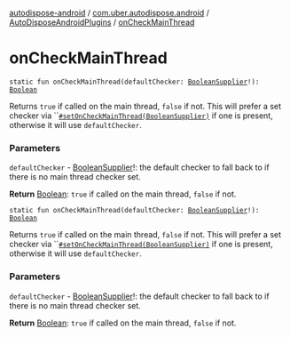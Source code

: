 [autodispose-android](../../index.md) / [com.uber.autodispose.android](../index.md) / [AutoDisposeAndroidPlugins](index.md) / [onCheckMainThread](./on-check-main-thread.md)

# onCheckMainThread

`static fun onCheckMainThread(defaultChecker: `[`BooleanSupplier`](http://reactivex.io/RxJava/2.x/javadoc/io/reactivex/functions/BooleanSupplier.html)`!): `[`Boolean`](https://kotlinlang.org/api/latest/jvm/stdlib/kotlin/-boolean/index.html)

Returns `true` if called on the main thread, `false` if not. This will prefer a set checker via ``[`#setOnCheckMainThread(BooleanSupplier)`](set-on-check-main-thread.md) if one is present, otherwise it will use `defaultChecker`.

### Parameters

`defaultChecker` - [BooleanSupplier](http://reactivex.io/RxJava/2.x/javadoc/io/reactivex/functions/BooleanSupplier.html)!: the default checker to fall back to if there is no main thread checker set.

**Return**
[Boolean](https://kotlinlang.org/api/latest/jvm/stdlib/kotlin/-boolean/index.html): `true` if called on the main thread, `false` if not.

`static fun onCheckMainThread(defaultChecker: `[`BooleanSupplier`](http://reactivex.io/RxJava/2.x/javadoc/io/reactivex/functions/BooleanSupplier.html)`!): `[`Boolean`](https://kotlinlang.org/api/latest/jvm/stdlib/kotlin/-boolean/index.html)

Returns `true` if called on the main thread, `false` if not. This will prefer a set checker via ``[`#setOnCheckMainThread(BooleanSupplier)`](set-on-check-main-thread.md) if one is present, otherwise it will use `defaultChecker`.

### Parameters

`defaultChecker` - [BooleanSupplier](http://reactivex.io/RxJava/2.x/javadoc/io/reactivex/functions/BooleanSupplier.html)!: the default checker to fall back to if there is no main thread checker set.

**Return**
[Boolean](https://kotlinlang.org/api/latest/jvm/stdlib/kotlin/-boolean/index.html): `true` if called on the main thread, `false` if not.

